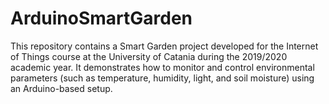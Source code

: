 # ArduinoSmartGarden
This repository contains a Smart Garden project developed for the Internet of Things course  at the University of Catania during the 2019/2020 academic year.  It demonstrates how to monitor and control environmental parameters  (such as temperature, humidity, light, and soil moisture) using an Arduino-based setup.
